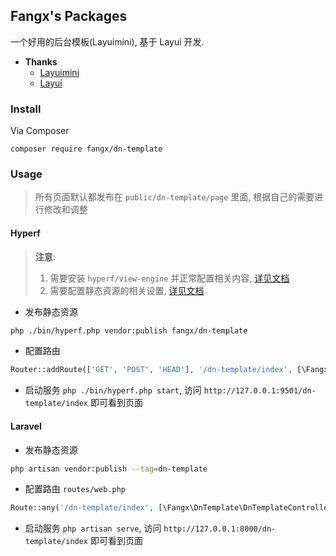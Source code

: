 ## Fangx's Packages

一个好用的后台模板(Layuimini), 基于 Layui 开发.

- **Thanks**
    - [Layuimini](https://github.com/zhongshaofa/layuimini)
    - [Layui](https://github.com/sentsin/layui)

### Install

Via Composer

```
composer require fangx/dn-template
```

### Usage

> 所有页面默认都发布在 `public/dn-template/page` 里面, 根据自己的需要进行修改和调整

#### Hyperf

> **注意**: 
> 1. 需要安装 `hyperf/view-engine` 并正常配置相关内容, [详见文档](https://hyperf.wiki/2.0/#/zh-cn/view-engine)
> 2. 需要配置静态资源的相关设置, [详见文档](https://hyperf.wiki/2.0/#/zh-cn/view?id=%e9%85%8d%e7%bd%ae%e9%9d%99%e6%80%81%e8%b5%84%e6%ba%90)

- 发布静态资源

```bash
php ./bin/hyperf.php vendor:publish fangx/dn-template
```

- 配置路由

```php
Router::addRoute(['GET', 'POST', 'HEAD'], '/dn-template/index', [\Fangx\DnTemplate\DnTemplateController::class, 'index']);
```

- 启动服务 `php ./bin/hyperf.php start`, 访问 `http://127.0.0.1:9501/dn-template/index` 即可看到页面

#### Laravel

- 发布静态资源

```bash
php artisan vendor:publish --tag=dn-template
```

- 配置路由 `routes/web.php`

```php
Route::any('/dn-template/index', [\Fangx\DnTemplate\DnTemplateController::class, 'index']);
```

- 启动服务 `php artisan serve`, 访问 `http://127.0.0.1:8000/dn-template/index` 即可看到页面
